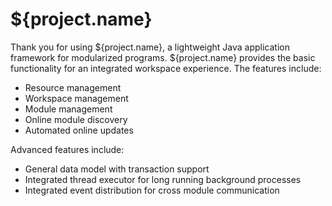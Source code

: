 # ${project.name}

Thank you for using ${project.name}, a lightweight Java application framework
for modularized programs. ${project.name} provides the basic functionality for
an integrated workspace experience. The features include: 

  * Resource management
  * Workspace management
  * Module management
  * Online module discovery
  * Automated online updates
  
Advanced features include:

  * General data model with transaction support
  * Integrated thread executor for long running background processes
  * Integrated event distribution for cross module communication
